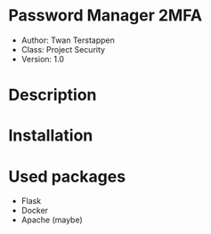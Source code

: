 # Password Manager 2MFA
- Author: Twan Terstappen
- Class: Project Security
- Version: 1.0


# Description



# Installation


# Used packages
- Flask
- Docker
- Apache (maybe)


